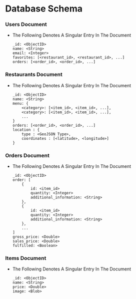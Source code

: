 # Database Schema
### Users Document
* The Following Denotes A Singular Entry In The Document
    ```
    _id: <ObjectID>
    name: <String>
    email: <Integer>
    favorites: [<restaurant_id>, <restaurant_id>, ...]
    orders: [<order_id>, <order_id>, ...]
    ```

### Restaurants Document
* The Following Denotes A Singular Entry In The Document
    ```
    _id: <ObjectID>
    name: <String>
    menu: {
        <category>: [<item_id>, <item_id>, ...],
        <category>: [<item_id>, <item_id>, ...],
        ...
    }
    orders: [<order_id>, <order_id>, ...]
    location : {
        type : <GeoJSON Type>,
        coordinates : [<latitude>, <longitude>]
    }
    ```

### Orders Document
* The Following Denotes A Singular Entry In The Document
    ```
    _id: <ObjectID>
    order: [
        {
            id: <item_id>
            quantity: <Integer>
            additional_information: <String>
        },
        {
            id: <item_id>
            quantity: <Integer>
            additional_information: <String>
        },
        ...
    ]
    gross_price: <Double>
    sales_price: <Double>
    fulfilled: <Boolean>
    ```

### Items Document
* The Following Denotes A Singular Entry In The Document
    ```
    _id: <ObjectID> 
    name: <String>
    price: <Double>
    image: <Blob>
    ```
